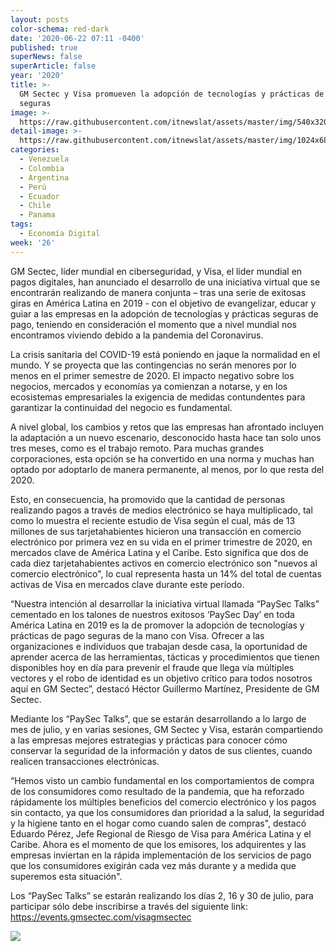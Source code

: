 ```yaml
---
layout: posts
color-schema: red-dark
date: '2020-06-22 07:11 -0400'
published: true
superNews: false
superArticle: false
year: '2020'
title: >-
  GM Sectec y Visa promueven la adopción de tecnologías y prácticas de pago
  seguras
image: >-
  https://raw.githubusercontent.com/itnewslat/assets/master/img/540x320/Tarjetas-Visa-p.jpg
detail-image: >-
  https://raw.githubusercontent.com/itnewslat/assets/master/img/1024x680/Tarjetas-Visa-g.jpg
categories:
  - Venezuela
  - Colombia
  - Argentina
  - Perú
  - Ecuador
  - Chile
  - Panama
tags:
  - Economía Digital
week: '26'
---
```

GM Sectec, líder mundial en ciberseguridad, y Visa, el líder mundial en pagos digitales, han anunciado el desarrollo de una iniciativa virtual que se encontrarán realizando de manera conjunta – tras una serie de exitosas giras en América Latina en 2019 - con el objetivo de evangelizar, educar y guiar a las empresas en la adopción de tecnologías y prácticas seguras de pago, teniendo en consideración el momento que a nivel mundial nos encontramos viviendo debido a la pandemia del Coronavirus.
 
La crisis sanitaria del COVID-19 está poniendo en jaque la normalidad en el mundo. Y se proyecta que las contingencias no serán menores por lo menos en el primer semestre de 2020. El impacto negativo sobre los negocios, mercados y economías ya comienzan a notarse, y en los ecosistemas empresariales la exigencia de medidas contundentes para garantizar la continuidad del negocio es fundamental.

A nivel global, los cambios y retos que las empresas han afrontado incluyen la adaptación a un nuevo escenario, desconocido hasta hace tan solo unos tres meses, como es el trabajo remoto. Para muchas grandes corporaciones, esta opción se ha convertido en una norma y muchas han optado por adoptarlo de manera permanente, al menos, por lo que resta del 2020.

Esto, en consecuencia, ha promovido que la cantidad de personas realizando pagos a través de medios electrónico se haya multiplicado, tal como lo muestra el reciente estudio de Visa según el cual, más de 13 millones de sus tarjetahabientes hicieron una transacción en comercio electrónico por primera vez en su vida en el primer trimestre de 2020, en mercados clave de América Latina y el Caribe. Esto significa que dos de cada diez tarjetahabientes activos en comercio electrónico son "nuevos al comercio electrónico", lo cual representa hasta un 14% del total de cuentas activas de Visa en mercados clave durante este período. 

“Nuestra intención al desarrollar la iniciativa virtual llamada “PaySec Talks” cementado en los talones de nuestros exitosos ‘PaySec Day’ en toda América Latina en 2019 es la de promover la adopción de tecnologías y prácticas de pago seguras de la mano con Visa. Ofrecer a las organizaciones e individuos que trabajan desde casa, la oportunidad de aprender acerca de las herramientas, tácticas y procedimientos que tienen disponibles hoy en día para prevenir el fraude que llega vía múltiples vectores y el robo de identidad es un objetivo crítico para todos nosotros aquí en GM Sectec”, destacó Héctor Guillermo Martínez, Presidente de GM Sectec.

Mediante los “PaySec Talks”, que se estarán desarrollando a lo largo de mes de julio, y en varias sesiones, GM Sectec y Visa, estarán compartiendo a las empresas mejores estrategias y prácticas para conocer cómo conservar la seguridad de la información y datos de sus clientes, cuando realicen transacciones electrónicas.

“Hemos visto un cambio fundamental en los comportamientos de compra de los consumidores como resultado de la pandemia, que ha reforzado rápidamente los múltiples beneficios del comercio electrónico y los pagos sin contacto, ya que los consumidores dan prioridad a la salud, la seguridad y la higiene tanto en el hogar como cuando salen de compras", destacó Eduardo Pérez, Jefe Regional de Riesgo de Visa para América Latina y el Caribe. Ahora es el momento de que los emisores, los adquirentes y las empresas inviertan en la rápida implementación de los servicios de pago que los consumidores exigirán cada vez más durante y a medida que superemos esta situación".

Los “PaySec Talks” se estarán realizando los días 2, 16 y 30 de julio, para participar sólo debe inscribirse a través del siguiente link: https://events.gmsectec.com/visagmsectec

<img src="https://tracker.metricool.com/c3po.jpg?hash=56f88a41e39ab42c063cc51676587a04"/>